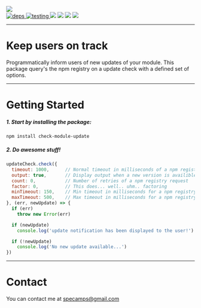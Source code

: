 [![](https://nodei.co/npm/check-module-update.png?downloads=true&downloadRank=true&stars=true)](https://www.npmjs.com/package/check-module-update)   
[![](https://david-dm.org/michaeldegroot/check-module-update.svg "deps") ](https://david-dm.org/michaeldegroot/check-module-update "david-dm")
[![](https://travis-ci.org/michaeldegroot/check-module-update.svg?branch=master "testing") ](https://travis-ci.org/michaeldegroot/check-module-update "travis-ci")
[![](https://coveralls.io/repos/michaeldegroot/check-module-update/badge.svg?branch=master&service=github)](https://coveralls.io/github/michaeldegroot/check-module-update?branch=master)
![](https://img.shields.io/badge/Node-%3E%3Dv4.0.0-green.svg)
![](https://img.shields.io/npm/dt/check-module-update.svg)
![](https://img.shields.io/npm/l/check-module-update.svg)


___
# Keep users on track
Programmatically inform users of new updates of your module. This package query's the npm registry on a update check with a defined set of options.

___
#  Getting Started

##### 1. Start by installing the package:
    npm install check-module-update

##### 2. Do awesome stuff!
```js
updateCheck.check({
  timeout: 1000,      // Normal timeout in milliseconds of a npm registry request
  output: true,       // Display output when a new version is availible
  count: 0,           // Number of retries of a npm registry request
  factor: 0,          // This does... well.. uhm.. factoring
  minTimeout: 150,    // Min timeout in milliseconds for a npm registry request
  maxTimeout: 500,    // Max timeout in milliseconds for a npm registry request
}, (err, newUpdate) => {
  if (err)
    throw new Error(err)

  if (newUpdate)
    console.log('update notification has been displayed to the user!')

  if (!newUpdate)
    console.log('No new update available...')
})
```

___
# Contact
You can contact me at specamps@gmail.com
